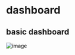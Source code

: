 # dashboard
## basic dashboard

![image](https://user-images.githubusercontent.com/68821643/203309645-3e6f7376-413b-4995-a484-d9c3ac06107a.png)

